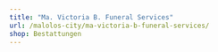 ```yaml
---
title: "Ma. Victoria B. Funeral Services"
url: /malolos-city/ma-victoria-b-funeral-services/
shop: Bestattungen
---
```

